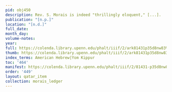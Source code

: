```yaml
---
pid: obj450
description: Rev. S. Morais is indeed "thrillingly eloquent," [...].
publication: "[n.p.]"
location: "[n.d.]"
full_date:
month_day:
volume-notes:
year:
full: https://colenda.library.upenn.edu/phalt/iiif/2/ark81431p35d8nw83%2FSHA256E-s7317835--7ad7e6e1e511eaf9bdf93116bf470cc75dac3c4345e318f74bbea1f71909861b.jpeg/full/3500,/0/default.jpg
thumb: https://colenda.library.upenn.edu/phalt/iiif/2/ark81431p35d8nw83%2FSHA256E-s7317835--7ad7e6e1e511eaf9bdf93116bf470cc75dac3c4345e318f74bbea1f71909861b.jpeg/full/!200,200/0/default.jpg
index_terms: American Hebrew|Yom Kippur
toc: '464'
manifest: https://colenda.library.upenn.edu/phalt/iiif/2/81431-p35d8nw83/manifest
order: '449'
layout: qatar_item
collection: morais_ledger
---
```

